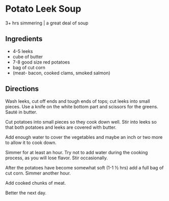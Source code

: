 # Potato Leek Soup
3+ hrs simmering | a great deal of soup

## Ingredients
* 4-5 leeks
* cube of butter
* 7-8 good size red potatoes
* bag of cut corn
* (meat- bacon, cooked clams, smoked salmon)

## Directions
Wash leeks, cut off ends and tough ends of tops; cut leeks into small pieces. Use a knife on the white bottom part and scissors for the greens. Sauté in butter.

Cut potatoes into small pieces so they cook down well. Stir into leeks so that both potatoes and leeks are covered with butter.

Add enough water to cover the vegetables and maybe an inch or two more to allow it to cook down.

Simmer for at least an hour. Try not to add water during the cooking process, as you will lose flavor. Stir occasionally.

After the potatoes have become somewhat soft (1-1 ½ hrs) add a full bag of cut corn. Simmer another hour.

Add cooked chunks of meat.

Better the next day.
